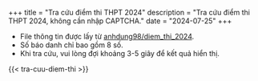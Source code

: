+++
title = "Tra cứu điểm thi THPT 2024"
description = "Tra cứu điểm thi THPT 2024, không cần nhập CAPTCHA."
date = "2024-07-25"
+++

+ File thông tin được lấy từ [anhdung98/diem_thi_2024](https://github.com/anhdung98/diem_thi_2024/).
+ Số báo danh chỉ bao gồm 8 số.
+ Khi tra cứu, vui lòng đợi khoảng 3-5 giây để kết quả hiển thị.

{{< tra-cuu-diem-thi >}}